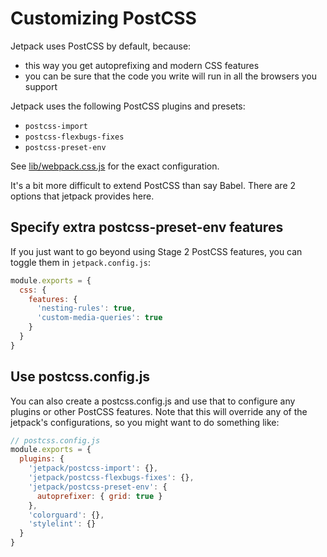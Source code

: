 # Customizing PostCSS

Jetpack uses PostCSS by default, because:

- this way you get autoprefixing and modern CSS features
- you can be sure that the code you write will run in all the browsers you support

Jetpack uses the following PostCSS plugins and presets:

- `postcss-import`
- `postcss-flexbugs-fixes`
- `postcss-preset-env`

See [lib/webpack.css.js](../lib/webpack.css.js) for the exact configuration.

It's a bit more difficult to extend PostCSS than say Babel. There are 2 options that jetpack provides here.

## Specify extra postcss-preset-env features

If you just want to go beyond using Stage 2 PostCSS features, you can toggle them in `jetpack.config.js`:

```js
module.exports = {
  css: {
    features: {
      'nesting-rules': true,
      'custom-media-queries': true
    }
  }
}
```

## Use postcss.config.js

You can also create a postcss.config.js and use that to configure any plugins or other PostCSS features. Note that this will override any of the jetpack's configurations, so you might want to do something like:

```js
// postcss.config.js
module.exports = {
  plugins: {
    'jetpack/postcss-import': {},
    'jetpack/postcss-flexbugs-fixes': {},
    'jetpack/postcss-preset-env': {
      autoprefixer: { grid: true }
    },
    'colorguard': {},
    'stylelint': {}
  }
}
```

